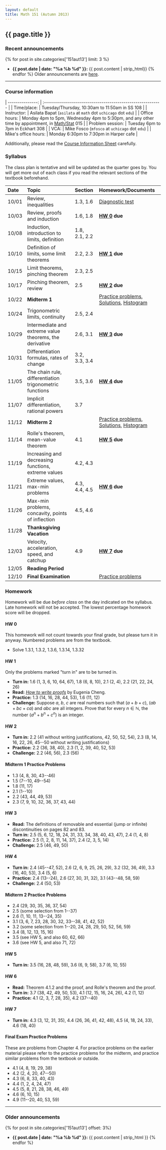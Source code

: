 ```yaml
---
layout: default
title: Math 151 (Autumn 2013)
---
```


## {{ page.title }}

### Recent announcements
{% for post in site.categories['151aut13'] limit: 3 %}
* **{{ post.date | date: "%a %b %d" }}:** {{ post.content | strip_html}}
{% endfor %}
Older announcements are [here](#older-announcements).

----

### Course information
<div class="infotable">

| ---------------:     | :-----------------------------------------------------------                                          |
| Time/place:          | Tuesday/Thursday, 10:30am to 11:50am in SS 108                                                        |
| Instructor:          | Asilata Bapat (`asilata` at `math` dot `uchicago` dot `edu`)                                          |
| Office hours:        | Monday 4pm to 5pm, Wednesday 4pm to 5:30pm, and any other time by appointment, in [Math/Stat][ms] 015 |
| Problem session:     | Tuesday 6pm to 7pm in Eckhart 308                                                                     |
| VCA:                 | Mike Fosco (`mfosco` at `uchicago` dot `edu`)                                                         |
| Mike's office hours: | Monday 6:30pm to 7:30pm in Harper cafe                                                                |

[ms]: https://maps.uchicago.edu/?location=Math-Stat+Building

</div>

Additionally, please read the [Course Information Sheet](courseinformationsheet.pdf) carefully.

### Syllabus
The class plan is tentative and will be updated as the quarter goes by. You will get more out of each class if you read the relevant sections of the textbook beforehand.

<div class="classplan">

| Date  | Topic                                                   | Section       | Homework/Documents                                        |
| :---- | :-----------------------------                          | :---------    | :-------------------                                      |
| 10/01 | Review, inequalities                                    | 1.3, 1.6      | [Diagnostic test](diagnostictest.pdf)                     |
| 10/03 | Review, proofs and induction                            | 1.6, 1.8      | **[HW 0](#hw-0) due**                                     |
| 10/08 | Induction, introduction to limits, definition           | 1.8, 2.1, 2.2 |                                                           |
| 10/10 | Definition of limits, some limit theorems               | 2.2, 2.3      | **[HW 1](#hw-1) due**                                     |
| 10/15 | Limit theorems, pinching theorem                        | 2.3, 2.5      |                                                           |
| 10/17 | Pinching theorem, review                                | 2.5           | **[HW 2](#hw-2) due**                                     |
| 10/22 | **Midterm 1**                                           |               | [Practice problems][p1], [Solutions][s1], [Histogram][h1] |
| 10/24 | Trigonometric limits, continuity                        | 2.5, 2.4      |                                                           |
| 10/29 | Intermediate and extreme value theorems, the derivative | 2.6, 3.1      | **[HW 3](#hw-3) due**                                     |
| 10/31 | Differentiation formulas, rates of change               | 3.2, 3.3, 3.4 |                                                           |
| 11/05 | The chain rule, differentiation trigonometric functions | 3.5, 3.6      | **[HW 4](#hw-4) due**                                     |
| 11/07 | Implicit differentiation, rational powers               | 3.7           |                                                           |
| 11/12 | **Midterm 2**                                           |               | [Practice problems][p2], [Solutions][s2], [Histogram][h2] |
| 11/14 | Rolle's theorem, mean-value theorem                     | 4.1           | **[HW 5](#hw-5) due**                                     |
| 11/19 | Increasing and decreasing functions, extreme values     | 4.2, 4.3      |                                                           |
| 11/21 | Extreme values, max-min problems                        | 4.3, 4.4, 4.5 | **[HW 6](#hw-6) due**                                     |
| 11/26 | Max-min problems, concavity, points of inflection       | 4.5, 4.6      |                                                           |
| 11/28 | **Thanksgiving Vacation**                               |               |                                                           |
| 12/03 | Velocity, acceleration, speed, and catchup              | 4.9           | **[HW 7](#hw-7) due**                                     |
| 12/05 | **Reading Period**                                      |               |                                                           |
| 12/10 | **Final Examination**                                   |               | [Practice problems][pf]                                   |

[p1]: #midterm-1-practice-problems
[s1]: midterm1-solutions.pdf
[h1]: Midterm1Graph.pdf
[p2]: #midterm-2-practice-problems
[s2]: midterm2-solutions.pdf
[h2]: Midterm2Graph.pdf
[pf]: #final-exam-practice-problems

</div>

### Homework
Homework will be due _before class_ on the day indicated on the syllabus. Late homework will not be accepted. The lowest percentage homework score will be dropped.

#### HW 0
This homework will not count towards your final grade, but please turn it in anyway. Numbered problems are from the textbook.

* Solve 1.3.1, 1.3.2, 1.3.6, 1.3.14, 1.3.32

#### HW 1

Only the problems marked "turn in" are to be turned in.

* **Turn in:** 1.6 (1, 3, 6, 10, 64, 67), 1.8 (6, 8, 10), 2.1 (2, 4), 2.2 (21, 22, 24, 26)
* **Read:** [_How to write proofs_](proofguide.pdf) by Eugenia Cheng.
* **Practice:** 1.3 (14, 16, 28, 44, 53), 1.6 (11, 12)
* **Challenge:** Suppose $a$, $b$, $c$ are real numbers such that $(a+b+c)$, $(ab+bc+ca)$ and $abc$ are all integers. Prove that for every $n\in \mathbb{N}$, the number $(a^n + b^n + c^n)$ is an integer.

#### HW 2

* **Turn in:** 2.2 (41 without writing justifications, 42, 50, 52, 54), 2.3 (8, 14, 16, 22, 26, 45--50 without writing justifications)
* **Practice:** 2.2 (36, 38, 40), 2.3 (1, 2, 39, 40, 52, 53)
* **Challenge:** 2.2 (46, 56), 2.3 (56)

#### Midterm 1 Practice Problems
* 1.3 (4, 8, 30, 43--46)
* 1.5 (7--10, 49--54)
* 1.8 (11, 17)
* 2.1 (1--10)
* 2.2 (43, 44, 49, 53)
* 2.3 (7, 9, 10, 32, 36, 37, 43, 44)

#### HW 3
* **Read:** The definitions of removable and essential (jump or infinite) discontinuities on pages 82 and 83.
* **Turn in:** 2.5 (5, 6, 12, 18, 24, 31, 33, 34, 38, 40, 43, 47), 2.4 (1, 4, 8)
* **Practice:** 2.5 (1, 2, 8, 11, 14, 37), 2.4 (2, 3, 5, 14)
* **Challenge:** 2.5 (46, 49, 50)

#### HW 4
* **Turn in:** 2.4 (45--47, 52), 2.6 (2, 6, 9, 25, 26, 29), 3.2 (32, 36, 49), 3.3 (16, 40, 53), 3.4 (5, 6)
* **Practice:** 2.4 (13--24), 2.6 (27, 30, 31, 32), 3.1 (43--48, 58, 59)
* **Challenge:** 2.4 (50, 53)

#### Midterm 2 Practice Problems
* 2.4 (29, 30, 35, 36, 37, 54)
* 2.5 (some selection from 1--37)
* 2.6 (1, 10, 11, 13--24, 35)
* 3.1 (3, 6, 7, 23, 28, 30, 32, 33--38, 41, 42, 52)
* 3.2 (some selection from 1--20, 24, 28, 29, 50, 52, 56, 59)
* 3.4 (8, 12, 13, 15, 16)
* 3.5 (see HW 5, and also 60, 62, 66)
* 3.6 (see HW 5, and also 71, 72)

#### HW 5
* **Turn in:** 3.5 (16, 28, 48, 59), 3.6 (6, 9, 58), 3.7 (6, 10, 55)

#### HW 6
* **Read:** Theorem 4.1.2 and the proof, and Rolle's theorem and the proof.
* **Turn in:** 3.7 (38, 42, 49, 50, 53), 4.1 (12, 15, 16, 24, 26), 4.2 (1, 12)
* **Practice:** 4.1 (2, 3, 7, 28, 35), 4.2 (37--40)

#### HW 7
* **Turn in:** 4.3 (3, 12, 31, 35), 4.4 (26, 36, 41, 42, 48), 4.5 (4, 18, 24, 33), 4.6 (18, 40)

#### Final Exam Practice Problems
These are problems from Chapter 4. For practice problems on the earlier material please refer to the practice problems for the midterm, and practice similar problems from the textbook or outside.

* 4.1 (4, 8, 19, 29, 38)
* 4.2 (2, 4, 20, 47--50)
* 4.3 (6, 8, 33, 40, 43)
* 4.4 (1, 2, 4, 24, 47)
* 4.5 (5, 8, 21, 28, 38, 46, 49)
* 4.6 (6, 10, 15)
* 4.9 (11--20, 40, 53, 59)

----

### Older announcements
{% for post in site.categories['151aut13'] offset: 3%}
* **{{ post.date | date: "%a %b %d" }}:** {{ post.content | strip_html }}
{% endfor %}

